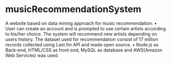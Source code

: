 # musicRecommendationSystem
A website based on data mining approach for music recommendation.
•	User can create an account and is prompted to use certain artists according to his/her choice. The system will recommend new artists depending on users history. The dataset used for recommendation consist of 17 million records collected using Last.fm API and made open source.
•	Node.js as Back-end, HTML/CSS as front end, MySQL as database and AWS(Amazon Web Services) was used. 
